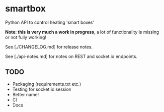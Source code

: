 # smartbox
Python API to control heating 'smart boxes'

**Note: this is very much a work in progress**, a lot of functionality is
missing or not fully working!

See [./CHANGELOG.md] for release notes.

See [./api-notes.md] for notes on REST and socket.io endpoints.

## TODO
* Packaging (requirements.txt etc.)
* Testing for socket.io session
* Better name!
* CI
* Docs

